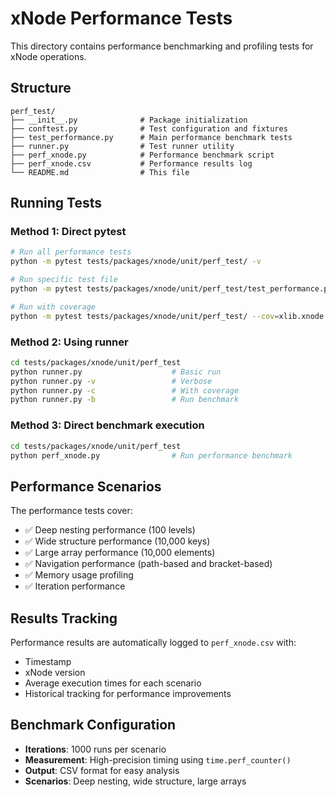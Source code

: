 # xNode Performance Tests

This directory contains performance benchmarking and profiling tests for xNode operations.

## Structure

```
perf_test/
├── __init__.py              # Package initialization
├── conftest.py              # Test configuration and fixtures
├── test_performance.py      # Main performance benchmark tests
├── runner.py                # Test runner utility
├── perf_xnode.py            # Performance benchmark script
├── perf_xnode.csv           # Performance results log
└── README.md                # This file
```

## Running Tests

### Method 1: Direct pytest
```bash
# Run all performance tests
python -m pytest tests/packages/xnode/unit/perf_test/ -v

# Run specific test file
python -m pytest tests/packages/xnode/unit/perf_test/test_performance.py -v

# Run with coverage
python -m pytest tests/packages/xnode/unit/perf_test/ --cov=xlib.xnode --cov-report=html
```

### Method 2: Using runner
```bash
cd tests/packages/xnode/unit/perf_test
python runner.py                    # Basic run
python runner.py -v                 # Verbose
python runner.py -c                 # With coverage
python runner.py -b                 # Run benchmark
```

### Method 3: Direct benchmark execution
```bash
cd tests/packages/xnode/unit/perf_test
python perf_xnode.py                # Run performance benchmark
```

## Performance Scenarios

The performance tests cover:

- ✅ Deep nesting performance (100 levels)
- ✅ Wide structure performance (10,000 keys)
- ✅ Large array performance (10,000 elements)
- ✅ Navigation performance (path-based and bracket-based)
- ✅ Memory usage profiling
- ✅ Iteration performance

## Results Tracking

Performance results are automatically logged to `perf_xnode.csv` with:
- Timestamp
- xNode version
- Average execution times for each scenario
- Historical tracking for performance improvements

## Benchmark Configuration

- **Iterations**: 1000 runs per scenario
- **Measurement**: High-precision timing using `time.perf_counter()`
- **Output**: CSV format for easy analysis
- **Scenarios**: Deep nesting, wide structure, large arrays 